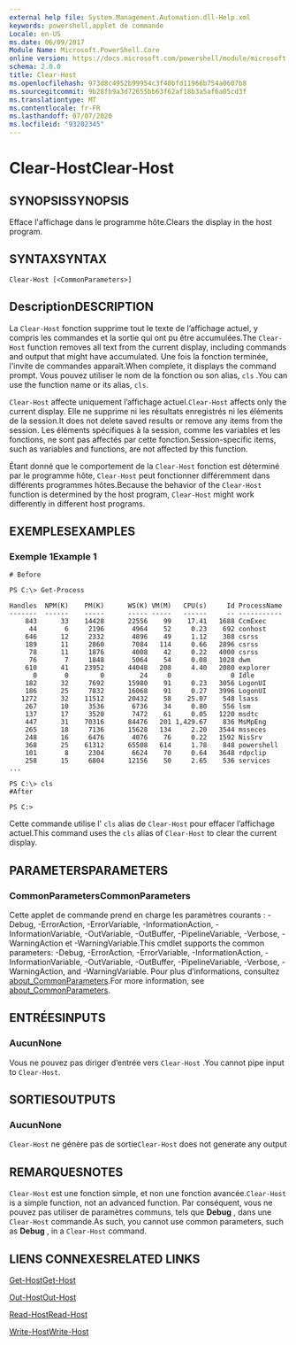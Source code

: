 ```yaml
---
external help file: System.Management.Automation.dll-Help.xml
keywords: powershell,applet de commande
Locale: en-US
ms.date: 06/09/2017
Module Name: Microsoft.PowerShell.Core
online version: https://docs.microsoft.com/powershell/module/microsoft.powershell.core/functions/clear-host?view=powershell-5.1&WT.mc_id=ps-gethelp
schema: 2.0.0
title: Clear-Host
ms.openlocfilehash: 973d8c4952b99954c3f40bfd11966b754a0607b8
ms.sourcegitcommit: 9b28fb9a3d72655bb63f62af18b3a5af6a05cd3f
ms.translationtype: MT
ms.contentlocale: fr-FR
ms.lasthandoff: 07/07/2020
ms.locfileid: "93202345"
---
```

# <span data-ttu-id="d6bdd-103">Clear-Host</span><span class="sxs-lookup"><span data-stu-id="d6bdd-103">Clear-Host</span></span>

## <span data-ttu-id="d6bdd-104">SYNOPSIS</span><span class="sxs-lookup"><span data-stu-id="d6bdd-104">SYNOPSIS</span></span>

<span data-ttu-id="d6bdd-105">Efface l'affichage dans le programme hôte.</span><span class="sxs-lookup"><span data-stu-id="d6bdd-105">Clears the display in the host program.</span></span>

## <span data-ttu-id="d6bdd-106">SYNTAX</span><span class="sxs-lookup"><span data-stu-id="d6bdd-106">SYNTAX</span></span>

```
Clear-Host [<CommonParameters>]
```

## <span data-ttu-id="d6bdd-107">Description</span><span class="sxs-lookup"><span data-stu-id="d6bdd-107">DESCRIPTION</span></span>

<span data-ttu-id="d6bdd-108">La `Clear-Host` fonction supprime tout le texte de l’affichage actuel, y compris les commandes et la sortie qui ont pu être accumulées.</span><span class="sxs-lookup"><span data-stu-id="d6bdd-108">The `Clear-Host` function removes all text from the current display, including commands and output that might have accumulated.</span></span> <span data-ttu-id="d6bdd-109">Une fois la fonction terminée, l'invite de commandes apparaît.</span><span class="sxs-lookup"><span data-stu-id="d6bdd-109">When complete, it displays the command prompt.</span></span> <span data-ttu-id="d6bdd-110">Vous pouvez utiliser le nom de la fonction ou son alias, `cls` .</span><span class="sxs-lookup"><span data-stu-id="d6bdd-110">You can use the function name or its alias, `cls`.</span></span>

<span data-ttu-id="d6bdd-111">`Clear-Host` affecte uniquement l’affichage actuel.</span><span class="sxs-lookup"><span data-stu-id="d6bdd-111">`Clear-Host` affects only the current display.</span></span> <span data-ttu-id="d6bdd-112">Elle ne supprime ni les résultats enregistrés ni les éléments de la session.</span><span class="sxs-lookup"><span data-stu-id="d6bdd-112">It does not delete saved results or remove any items from the session.</span></span> <span data-ttu-id="d6bdd-113">Les éléments spécifiques à la session, comme les variables et les fonctions, ne sont pas affectés par cette fonction.</span><span class="sxs-lookup"><span data-stu-id="d6bdd-113">Session-specific items, such as variables and functions, are not affected by this function.</span></span>

<span data-ttu-id="d6bdd-114">Étant donné que le comportement de la `Clear-Host` fonction est déterminé par le programme hôte, `Clear-Host` peut fonctionner différemment dans différents programmes hôtes.</span><span class="sxs-lookup"><span data-stu-id="d6bdd-114">Because the behavior of the `Clear-Host` function is determined by the host program, `Clear-Host` might work differently in different host programs.</span></span>

## <span data-ttu-id="d6bdd-115">EXEMPLES</span><span class="sxs-lookup"><span data-stu-id="d6bdd-115">EXAMPLES</span></span>

### <span data-ttu-id="d6bdd-116">Exemple 1</span><span class="sxs-lookup"><span data-stu-id="d6bdd-116">Example 1</span></span>

```
# Before

PS C:\> Get-Process

Handles  NPM(K)    PM(K)      WS(K) VM(M)   CPU(s)     Id ProcessName
-------  ------    -----      ----- -----   ------     -- -----------
    843      33    14428      22556    99    17.41   1688 CcmExec
     44       6     2196       4964    52     0.23    692 conhost
    646      12     2332       4896    49     1.12    388 csrss
    189      11     2860       7084   114     0.66   2896 csrss
     78      11     1876       4008    42     0.22   4000 csrss
     76       7     1848       5064    54     0.08   1028 dwm
    610      41    23952      44048   208     4.40   2080 explorer
      0       0        0         24     0               0 Idle
    182      32     7692      15980    91     0.23   3056 LogonUI
    186      25     7832      16068    91     0.27   3996 LogonUI
   1272      32    11512      20432    58    25.07    548 lsass
    267      10     3536       6736    34     0.80    556 lsm
    137      17     3520       7472    61     0.05   1220 msdtc
    447      31    70316      84476   201 1,429.67    836 MsMpEng
    265      18     7136      15628   134     2.20   3544 msseces
    248      16     6476       4076    76     0.22   1592 NisSrv
    368      25    61312      65508   614     1.78    848 powershell
    101       8     2304       6624    70     0.64   3648 rdpclip
    258      15     6804      12156    50     2.65    536 services
...

PS C:\> cls
#After

PS C:>
```

<span data-ttu-id="d6bdd-117">Cette commande utilise l' `cls` alias de `Clear-Host` pour effacer l’affichage actuel.</span><span class="sxs-lookup"><span data-stu-id="d6bdd-117">This command uses the `cls` alias of `Clear-Host` to clear the current display.</span></span>

## <span data-ttu-id="d6bdd-118">PARAMETERS</span><span class="sxs-lookup"><span data-stu-id="d6bdd-118">PARAMETERS</span></span>

### <span data-ttu-id="d6bdd-119">CommonParameters</span><span class="sxs-lookup"><span data-stu-id="d6bdd-119">CommonParameters</span></span>
<span data-ttu-id="d6bdd-120">Cette applet de commande prend en charge les paramètres courants : -Debug, -ErrorAction, -ErrorVariable, -InformationAction, -InformationVariable, -OutVariable, -OutBuffer, -PipelineVariable, -Verbose, -WarningAction et -WarningVariable.</span><span class="sxs-lookup"><span data-stu-id="d6bdd-120">This cmdlet supports the common parameters: -Debug, -ErrorAction, -ErrorVariable, -InformationAction, -InformationVariable, -OutVariable, -OutBuffer, -PipelineVariable, -Verbose, -WarningAction, and -WarningVariable.</span></span> <span data-ttu-id="d6bdd-121">Pour plus d’informations, consultez [about_CommonParameters](https://go.microsoft.com/fwlink/?LinkID=113216).</span><span class="sxs-lookup"><span data-stu-id="d6bdd-121">For more information, see [about_CommonParameters](https://go.microsoft.com/fwlink/?LinkID=113216).</span></span>

## <span data-ttu-id="d6bdd-122">ENTRÉES</span><span class="sxs-lookup"><span data-stu-id="d6bdd-122">INPUTS</span></span>

### <span data-ttu-id="d6bdd-123">Aucun</span><span class="sxs-lookup"><span data-stu-id="d6bdd-123">None</span></span>

<span data-ttu-id="d6bdd-124">Vous ne pouvez pas diriger d’entrée vers `Clear-Host` .</span><span class="sxs-lookup"><span data-stu-id="d6bdd-124">You cannot pipe input to `Clear-Host`.</span></span>

## <span data-ttu-id="d6bdd-125">SORTIES</span><span class="sxs-lookup"><span data-stu-id="d6bdd-125">OUTPUTS</span></span>

### <span data-ttu-id="d6bdd-126">Aucun</span><span class="sxs-lookup"><span data-stu-id="d6bdd-126">None</span></span>

<span data-ttu-id="d6bdd-127">`Clear-Host` ne génère pas de sortie</span><span class="sxs-lookup"><span data-stu-id="d6bdd-127">`Clear-Host` does not generate any output</span></span>

## <span data-ttu-id="d6bdd-128">REMARQUES</span><span class="sxs-lookup"><span data-stu-id="d6bdd-128">NOTES</span></span>

<span data-ttu-id="d6bdd-129">`Clear-Host` est une fonction simple, et non une fonction avancée.</span><span class="sxs-lookup"><span data-stu-id="d6bdd-129">`Clear-Host` is a simple function, not an advanced function.</span></span> <span data-ttu-id="d6bdd-130">Par conséquent, vous ne pouvez pas utiliser de paramètres communs, tels que **Debug** , dans une `Clear-Host` commande.</span><span class="sxs-lookup"><span data-stu-id="d6bdd-130">As such, you cannot use common parameters, such as **Debug** , in a `Clear-Host` command.</span></span>

## <span data-ttu-id="d6bdd-131">LIENS CONNEXES</span><span class="sxs-lookup"><span data-stu-id="d6bdd-131">RELATED LINKS</span></span>

[<span data-ttu-id="d6bdd-132">Get-Host</span><span class="sxs-lookup"><span data-stu-id="d6bdd-132">Get-Host</span></span>](../Microsoft.PowerShell.Utility/Get-Host.md)

[<span data-ttu-id="d6bdd-133">Out-Host</span><span class="sxs-lookup"><span data-stu-id="d6bdd-133">Out-Host</span></span>](Out-Host.md)

[<span data-ttu-id="d6bdd-134">Read-Host</span><span class="sxs-lookup"><span data-stu-id="d6bdd-134">Read-Host</span></span>](../Microsoft.PowerShell.Utility/Read-Host.md)

[<span data-ttu-id="d6bdd-135">Write-Host</span><span class="sxs-lookup"><span data-stu-id="d6bdd-135">Write-Host</span></span>](../Microsoft.PowerShell.Utility/Write-Host.md)
